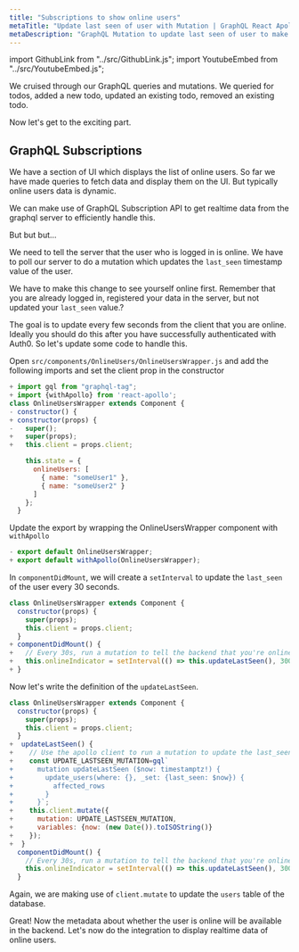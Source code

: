 ```yaml
---
title: "Subscriptions to show online users"
metaTitle: "Update last seen of user with Mutation | GraphQL React Apollo Tutorial"
metaDescription: "GraphQL Mutation to update last seen of user to make them available online. Use setInterval to trigger mutation every few seconds "
---
```


import GithubLink from "../src/GithubLink.js";
import YoutubeEmbed from "../src/YoutubeEmbed.js";

<YoutubeEmbed link="https://www.youtube.com/embed/Zegh4VJqrHM" />

We cruised through our GraphQL queries and mutations. We queried for todos, added a new todo, updated an existing todo, removed an existing todo.

Now let's get to the exciting part.

GraphQL Subscriptions
---------------------

We have a section of UI which displays the list of online users. So far we have made queries to fetch data and display them on the UI. But typically online users data is dynamic.

We can make use of GraphQL Subscription API to get realtime data from the graphql server to efficiently handle this.

But but but...

We need to tell the server that the user who is logged in is online. We have to poll our server to do a mutation which updates the `last_seen` timestamp value of the user.

We have to make this change to see yourself online first. Remember that you are already logged in, registered your data in the server, but not updated your `last_seen` value.?

The goal is to update every few seconds from the client that you are online. Ideally you should do this after you have successfully authenticated with Auth0. So let's update some code to handle this. 

Open `src/components/OnlineUsers/OnlineUsersWrapper.js` and add the following imports and set the client prop in the constructor

<GithubLink link="https://github.com/hasura/learn-graphql/blob/master/tutorials/frontend/react-apollo/app-final/src/components/OnlineUsers/OnlineUsersWrapper.js" text="src/components/OnlineUsers/OnlineUsersWrapper.js" />

```javascript
+ import gql from "graphql-tag";
+ import {withApollo} from 'react-apollo';
class OnlineUsersWrapper extends Component {
- constructor() {
+ constructor(props) {
-   super();
+   super(props);
+   this.client = props.client;

    this.state = {
      onlineUsers: [
        { name: "someUser1" },
        { name: "someUser2" }
      ]
    };
  }
```

Update the export by wrapping the OnlineUsersWrapper component with `withApollo`

```javascript
- export default OnlineUsersWrapper;
+ export default withApollo(OnlineUsersWrapper);
```

In `componentDidMount`, we will create a `setInterval` to update the `last_seen` of the user every 30 seconds.

```javascript
class OnlineUsersWrapper extends Component {
  constructor(props) {
    super(props);
    this.client = props.client;
  }
+ componentDidMount() {
+   // Every 30s, run a mutation to tell the backend that you're online
+   this.onlineIndicator = setInterval(() => this.updateLastSeen(), 30000);
+ }
```

Now let's write the definition of the `updateLastSeen`.

```javascript
class OnlineUsersWrapper extends Component {
  constructor(props) {
    super(props);
    this.client = props.client;
  }
+  updateLastSeen() {
+    // Use the apollo client to run a mutation to update the last_seen value
+    const UPDATE_LASTSEEN_MUTATION=gql`
+      mutation updateLastSeen ($now: timestamptz!) {
+        update_users(where: {}, _set: {last_seen: $now}) {
+          affected_rows
+        }
+      }`;
+    this.client.mutate({
+      mutation: UPDATE_LASTSEEN_MUTATION,
+      variables: {now: (new Date()).toISOString()}
+    });
+  }
  componentDidMount() {
    // Every 30s, run a mutation to tell the backend that you're online
    this.onlineIndicator = setInterval(() => this.updateLastSeen(), 30000);
  }
```

Again, we are making use of `client.mutate` to update the `users` table of the database.

Great! Now the metadata about whether the user is online will be available in the backend. Let's now do the integration to display realtime data of online users.
